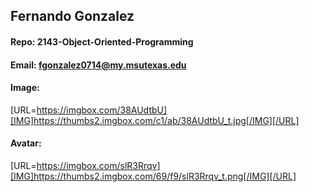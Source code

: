 ## Fernando Gonzalez

#### Repo: 2143-Object-Oriented-Programming

#### Email:  fgonzalez0714@my.msutexas.edu

#### Image:

[URL=https://imgbox.com/38AUdtbU][IMG]https://thumbs2.imgbox.com/c1/ab/38AUdtbU_t.jpg[/IMG][/URL]

#### Avatar:

[URL=https://imgbox.com/slR3Rrqv][IMG]https://thumbs2.imgbox.com/69/f9/slR3Rrqv_t.png[/IMG][/URL]
